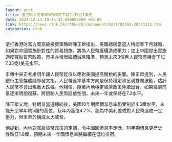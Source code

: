 ```yaml
---
layout: post
title: 渣打料人民幣未來3個月下試7.35兌1美元
date: 2024-12-13 19:45:43.000000000 +08:00
link: https://news.rthk.hk/rthk/ch/component/k2/1783393-20241213.htm
categories: rthk
---
```


渣打香港財富方案高級投資策略師陳正犖指出，美國總統當選人特朗普下月就職，如果對中國實施針對性的貿易措施，將為人民幣匯價造成壓力；加上中國提出實施適度寬鬆貨幣政策，市場亦憧憬繼續減息降準，預測未來3個月人民幣有機會下試7.35兌1美元水平。

市傳中央正考慮明年讓人民幣貶值以應對美國提高關稅的影響。陳正犖提到，人民銀行主管媒體隨即發文指，人民幣匯率基本方向是保持穩定和呈現雙向波動，估計人民幣不會出現重大跌幅。他相信，隨著內地穩定經濟政策陸續出台，如果經濟前景逐漸明朗復蘇，將限制人民幣貶值空間，未來一年或保持在7.2水平。

陳正犖又說，特朗普當選總統後，美國10年期國債孳息率仍受制於4.5厘水平，未能升至早年約5厘的高位，及年內高位4.7%，認為中美利差或對人民幣造成一定壓力，但未至於構成太大威脅。

他提到，內地對寬鬆貨幣政策的定調，令中國國債息率走低，10年期債息更歷史性跌穿1.8厘，預期未來一年國債息率將繼續在低位徘徊。
